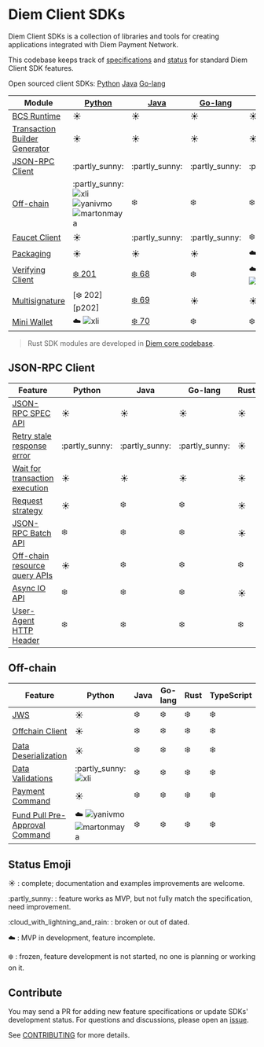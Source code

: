 # Diem Client SDKs

Diem Client SDKs is a collection of libraries and tools for creating applications integrated with Diem Payment Network.

This codebase keeps track of [specifications](specs) and [status](status.md) for standard Diem Client SDK features.

Open sourced client SDKs: [Python][l1] [Java][l2] [Go-lang][l3]

| Module                             | [Python][l1]                                    | [Java][l2]      | [Go-lang][l3]   | Rust                  | TypeScript      | C#          | C++                                 |
|------------------------------------|-------------------------------------------------|-----------------|-----------------|-----------------------|-----------------|-------------|-------------------------------------|
| [BCS Runtime][1]                   | :sunny:                                         | :sunny:         | :sunny:         | :sunny:               | :partly\_sunny: | :sunny:     | :sunny:                             |
| [Transaction Builder Generator][2] | :sunny:                                         | :sunny:         | :sunny:         | :sunny:               | :snowflake:     | :snowflake: | :partly\_sunny:                     |
| [JSON-RPC Client][3]               | :partly\_sunny:                                 | :partly\_sunny: | :partly\_sunny: | :partly\_sunny:       | :partly\_sunny: | :snowflake: | :cloud\_with\_lightning\_and\_rain: |
| [Off-chain][4]                     | :partly\_sunny: ![xli] ![yanivmo] ![martonmaya] | :snowflake:     | :snowflake:     | :snowflake:           | :snowflake:     | :snowflake: | :snowflake:                         |
| [Faucet Client][5]                 | :sunny:                                         | :partly\_sunny: | :partly\_sunny: | :snowflake:           | :partly\_sunny: | :snowflake: | :snowflake:                         |
| [Packaging][6]                     | :sunny:                                         | :sunny:         | :sunny:         | :cloud: ![bmwill]     | :snowflake:     | :snowflake: | :snowflake:                         |
| [Verifying Client][7]              | [:snowflake: 201][p201]                         | [:snowflake: 68][j68]     | :snowflake:     | :cloud: ![anomalroil] | :snowflake:     | :snowflake: | :snowflake:                         |
| [Multisignature][8]                | [:snowflake: 202][p202]      | [:snowflake: 69][j69]     | :sunny:         | :sunny:               | :snowflake:     | :snowflake: | :snowflake:                         |
| [Mini Wallet][9]                   | :cloud: ![xli]                                  | [:snowflake: 70][j70]     | :snowflake:     | :snowflake:           | :snowflake:     | :snowflake: | :snowflake:                         |


> Rust SDK modules are developed in [Diem core codebase](https://github.com/diem/diem).


## JSON-RPC Client

| Feature                              | Python          | Java            | Go-lang         | Rust        | TypeScript  |
|--------------------------------------|-----------------|-----------------|-----------------|-------------|-------------|
| [JSON-RPC SPEC API][c1]              | :sunny:         | :sunny:         | :sunny:         | :sunny:     | :sunny:     |
| [Retry stale response error][c2]     | :partly\_sunny: | :partly\_sunny: | :partly\_sunny: | :sunny:     | :cloud:     |
| [Wait for transaction execution][c3] | :sunny:         | :sunny:         | :sunny:         | :sunny:     | :sunny:     |
| [Request strategy][c4]               | :sunny:         | :snowflake:     | :snowflake:     | :sunny:     | :snowflake: |
| [JSON-RPC Batch API][c5]             | :snowflake:     | :snowflake:     | :snowflake:     | :sunny:     | :snowflake: |
| [Off-chain resource query APIs][c6]  | :sunny:         | :snowflake:     | :snowflake:     | :snowflake: | :snowflake: |
| [Async IO API][c7]                   | :snowflake:     | :snowflake:     | :snowflake:     | :sunny:     | :snowflake: |
| [User-Agent HTTP Header][c8]         | :snowflake:     | :snowflake:     | :snowflake:     | :snowflake: | :snowflake: |


## Off-chain

| Feature                              | Python                           | Java        | Go-lang     | Rust        | TypeScript  |
|--------------------------------------|----------------------------------|-------------|-------------|-------------|-------------|
| [JWS][o1]                            | :sunny:                          | :snowflake: | :snowflake: | :snowflake: | :snowflake: |
| [Offchain Client][o2]                | :sunny:                          | :snowflake: | :snowflake: | :snowflake: | :snowflake: |
| [Data Deserialization][o3]           | :sunny:                          | :snowflake: | :snowflake: | :snowflake: | :snowflake: |
| [Data Validations][o4]               | :partly\_sunny: ![xli]           | :snowflake: | :snowflake: | :snowflake: | :snowflake: |
| [Payment Command][o5]                | :sunny:                          | :snowflake: | :snowflake: | :snowflake: | :snowflake: |
| [Fund Pull Pre-Approval Command][o6] | :cloud: ![yanivmo] ![martonmaya] | :snowflake: | :snowflake: | :snowflake: | :snowflake: |


## Status Emoji

:sunny: : complete; documentation and examples improvements are welcome.

:partly\_sunny: : feature works as MVP, but not fully match the specification, need improvement.

:cloud\_with\_lightning\_and\_rain: : broken or out of dated.

:cloud: : MVP in development, feature incomplete.

:snowflake: : frozen, feature development is not started, no one is planning or working on it.

## Contribute

You may send a PR for adding new feature specifications or update SDKs' development status.
For questions and discussions, please open an [issue](https://github.com/diem/client-sdks/issues).

See [CONTRIBUTING](CONTRIBUTING.md) for more details.


[1]: specs/bcs_runtime.md
[2]: specs/transaction_builder_generator.md
[3]: #user-content-json-rpc-client
[4]: #user-content-off-chain
[5]: specs/faucet_client.md
[6]: specs/packaging.md
[7]: specs/verifying_client.md
[8]: https://github.com/diem/diem/tree/master/specifications/crypto#multi-signatures
[9]: specs/mini_wallet.md

[c1]: specs/json_rpc_client.md#user-content-json-rpc-spec-api
[c2]: specs/json_rpc_client.md#user-content-retry-stale-response-error
[c3]: specs/json_rpc_client.md#user-content-wait-for-transactoin-execution
[c4]: specs/json_rpc_client.md#user-content-request-strategy
[c5]: specs/json_rpc_client.md#user-content-json-rpc-batch-requests
[c6]: specs/json_rpc_client.md#user-content-off-chain-resource-query-apis
[c7]: specs/json_rpc_client.md#user-content-async-io
[c8]: specs/json_rpc_client.md#user-content-user-agent-http-header

[f1]: specs/faucet_client.md#user-content-mint-coins
[f2]: specs/faucet_client.md#user-content-create-dd-account

[o1]: specs/off_chain.md#user-content-jws
[o2]: specs/off_chain.md#user-content-offchain-client
[o3]: specs/off_chain.md#user-content-data-deserialization
[o4]: specs/off_chain.md#user-content-data-validations
[o5]: specs/off_chain.md#user-content-payment-command
[o6]: specs/off_chain.md#user-content-fund-pull-pre-approval-command

[l1]: https://github.com/diem/client-sdk-python
[l2]: https://github.com/diem/client-sdk-java
[l3]: https://github.com/diem/client-sdk-go

[xli]: https://github.com/xli.png?size=20 "@xli"
[bmwill]: https://github.com/bmwill.png?size=20 "@bmwill"
[anomalroil]: https://github.com/anomalroil.png?size=20 "@anomalroil"
[yanivmo]: https://github.com/yanivmo.png?size=20 "@yanivmo"
[martonmaya]: https://github.com/martonmaya.png?size=20 "@martonmaya"


[p201]: https://github.com/diem/client-sdk-python/issues/201
[j202]: https://github.com/diem/client-sdk-python/issues/202

[j68]: https://github.com/diem/client-sdk-java/issues/68
[j69]: https://github.com/diem/client-sdk-java/issues/69
[j70]: https://github.com/diem/client-sdk-java/issues/70
